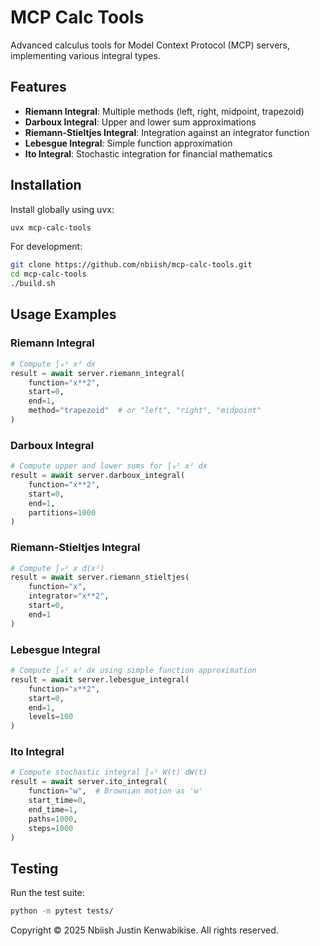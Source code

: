 # MCP Calc Tools

Advanced calculus tools for Model Context Protocol (MCP) servers, implementing various integral types.

## Features

- **Riemann Integral**: Multiple methods (left, right, midpoint, trapezoid)
- **Darboux Integral**: Upper and lower sum approximations
- **Riemann-Stieltjes Integral**: Integration against an integrator function
- **Lebesgue Integral**: Simple function approximation
- **Ito Integral**: Stochastic integration for financial mathematics

## Installation

Install globally using uvx:

```bash
uvx mcp-calc-tools
```

For development:

```bash
git clone https://github.com/nbiish/mcp-calc-tools.git
cd mcp-calc-tools
./build.sh
```

## Usage Examples

### Riemann Integral
```python
# Compute ∫₀¹ x² dx
result = await server.riemann_integral(
    function="x**2",
    start=0,
    end=1,
    method="trapezoid"  # or "left", "right", "midpoint"
)
```

### Darboux Integral
```python
# Compute upper and lower sums for ∫₀¹ x² dx
result = await server.darboux_integral(
    function="x**2",
    start=0,
    end=1,
    partitions=1000
)
```

### Riemann-Stieltjes Integral
```python
# Compute ∫₀¹ x d(x²)
result = await server.riemann_stieltjes(
    function="x",
    integrator="x**2",
    start=0,
    end=1
)
```

### Lebesgue Integral
```python
# Compute ∫₀¹ x² dx using simple function approximation
result = await server.lebesgue_integral(
    function="x**2",
    start=0,
    end=1,
    levels=100
)
```

### Ito Integral
```python
# Compute stochastic integral ∫₀¹ W(t) dW(t)
result = await server.ito_integral(
    function="w",  # Brownian motion as 'w'
    start_time=0,
    end_time=1,
    paths=1000,
    steps=1000
)
```

## Testing

Run the test suite:

```bash
python -m pytest tests/
```

Copyright © 2025 Nbiish Justin Kenwabikise. All rights reserved.
